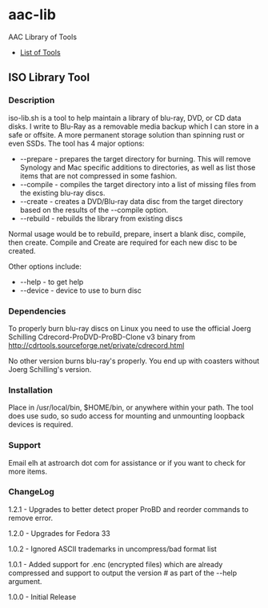 # aac-lib
AAC Library of Tools

- <a href=https://github.com/Texiwill/aac-lib/tree/master/>List of Tools</a>

## ISO Library Tool

### Description
iso-lib.sh is a tool to help maintain a library of blu-ray, DVD, or CD
data disks. I write to Blu-Ray as a removable media backup which I can
store in a safe or offsite. A more permanent storage solution than
spinning rust or even SSDs. The tool has 4 major options:

- --prepare <directory> - prepares the target directory for burning. This will remove Synology and Mac specific additions to directories, as well as list those items that are not compressed in some fashion.
- --compile <directory> - compiles the target directory into a list of missing files from the existing blu-ray discs.
- --create <directory> - creates a DVD/Blu-ray data disc from the target directory based on the results of the --compile option.
- --rebuild - rebuilds the library from existing discs

Normal usage would be to rebuild, prepare, insert a blank disc, compile,
then create. Compile and Create are required for each new disc to
be created.

Other options include:

- --help - to get help
- --device <device> - device to use to burn disc

### Dependencies
To properly burn blu-ray discs on Linux you need to use the
official Joerg Schilling Cdrecord-ProDVD-ProBD-Clone v3 binary from
http://cdrtools.sourceforge.net/private/cdrecord.html

No other version burns blu-ray's properly. You end up with coasters
without Joerg Schilling's version.

### Installation
Place in /usr/local/bin, $HOME/bin, or anywhere within your path. The
tool does use sudo, so sudo access for mounting and unmounting loopback
devices is required.

### Support
Email elh at astroarch dot com for assistance or if you want to check
for more items.

### ChangeLog
1.2.1 - Upgrades to better detect proper ProBD and reorder commands to remove error.

1.2.0 - Upgrades for Fedora 33

1.0.2 - Ignored ASCII trademarks in uncompress/bad format list

1.0.1 - Added support for .enc (encrypted files) which are already compressed and support to output the version # as part of the --help argument.

1.0.0 - Initial Release

